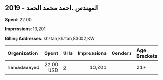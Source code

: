 ## 2019 - المهندس .احمد محمد الحمد 
**Spent**: 22.00

**Impressions**: 13,201

**Billing Addresses**: khetan,khatan,83002,KW

|Organization|Spent|Urls|Impressions|Genders|Age Brackets|Country Codes|
|:---|---:|:---|---:|:---|:---|:---|
|hamadasayed|22.00 USD|[0](https://www.snap.com/political-ads/asset/a50db3ffc9547d1e68dc9d2b246ab5587060bdd715a5809103c18125122f5b0c?mediaType=mp4)|13,201||21+|kuwait|
